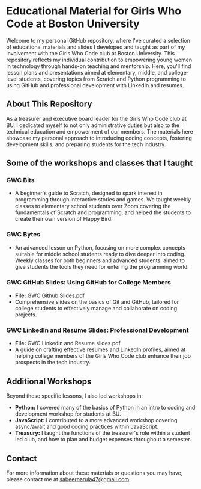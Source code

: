 # Educational Material for Girls Who Code at Boston University

Welcome to my personal GitHub repository, where I've curated a selection of educational materials and slides I developed and taught as part of my involvement with the Girls Who Code club at Boston University. This repository reflects my individual contribution to empowering young women in technology through hands-on teaching and mentorship. Here, you'll find lesson plans and presentations aimed at elementary, middle, and college-level students, covering topics from Scratch and Python programming to using GitHub and professional development with LinkedIn and resumes.

## About This Repository

As a treasurer and executive board leader for the Girls Who Code club at BU, I dedicated myself to not only administrative duties but also to the technical education and empowerment of our members. The materials here showcase my personal approach to introducing coding concepts, fostering development skills, and preparing students for the tech industry.

## Some of the workshops and classes that I taught

### GWC Bits
- A beginner's guide to Scratch, designed to spark interest in programming through interactive stories and games. We taught weekly classes to elementary school students over Zoom covering the fundamentals of Scratch and programming, and helped the students to create their own version of Flappy Bird.

### GWC Bytes
- An advanced lesson on Python, focusing on more complex concepts suitable for middle school students ready to dive deeper into coding. Weekly classes for both beginners and advanced students, aimed to give students the tools they need for entering the programming world.

### GWC GitHub Slides: Using GitHub for College Members
- **File:** GWC Github Slides.pdf
- Comprehensive slides on the basics of Git and GitHub, tailored for college students to effectively manage and collaborate on coding projects.

### GWC LinkedIn and Resume Slides: Professional Development
- **File:** GWC Linkedin and Resume slides.pdf
- A guide on crafting effective resumes and LinkedIn profiles, aimed at helping college members of the Girls Who Code club enhance their job prospects in the tech industry.

## Additional Workshops

Beyond these specific lessons, I also led workshops in:
- **Python:** I covered many of the basics of Python in an intro to coding and development workshop for students at BU.
- **JavaScript:** I contributed to a more advanced workshop covering async/await and good coding practices within JavaScript.
- **Treasury:** I taught the functions of the treasurer's role within a student led club, and how to plan and budget expenses throughout a semester.

## Contact

For more information about these materials or questions you may have, please contact me at sabeernarula47@gmail.com.


